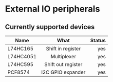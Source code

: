 
External IO peripherals
======================

Currently supported devices
---------------------------

|  Name    |    What       |Status |
|----------|:-------------:|------:|
| L74HC165  |  Shift in register   |  yes  |
| L74HC4051   |   Multiplexer    |  yes  |
| L74HC595 | Shift out register | yes |
| PCF8574 | I2C GPIO expander | yes | 
